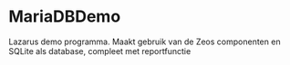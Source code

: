 # MariaDBDemo
Lazarus demo programma. Maakt gebruik van de Zeos componenten en SQLite als database, compleet met reportfunctie
